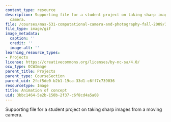 ```yaml
---
content_type: resource
description: Supporting file for a student project on taking sharp images from a moving
  camera.
file: /courses/mas-531-computational-camera-and-photography-fall-2009/3bbc14645e2b150b2f37c6f8cd4a5a08_proj3_ani.gif
file_type: image/gif
image_metadata:
  caption: ''
  credit: ''
  image-alt: ''
learning_resource_types:
- Projects
license: https://creativecommons.org/licenses/by-nc-sa/4.0/
ocw_type: OCWImage
parent_title: Projects
parent_type: CourseSection
parent_uid: 2fcf5de0-b2b1-19ca-33d1-c6ff7c739036
resourcetype: Image
title: Animation of concept
uid: 3bbc1464-5e2b-150b-2f37-c6f8cd4a5a08
---
```

Supporting file for a student project on taking sharp images from a moving camera.